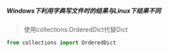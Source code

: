 ##### Windows下利用字典写文件时的结果与Linux下结果不同
> 使用collections.OrderedDict代替Dict
```python
from collections import OrderedDict
```
